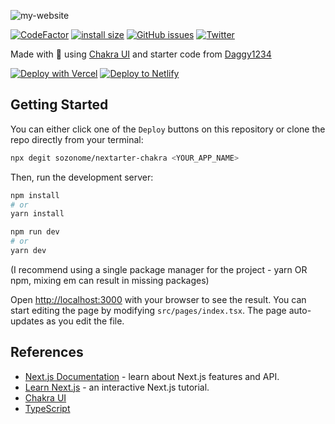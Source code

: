 ![my-website](https://socialify.git.ci/buddywhitman/my-website/image?description=1&descriptionEditable=get%20started%20with%20an%20insanely%20dope%20next.js%2Fchakra%20website%20&font=KoHo&language=1&name=1&owner=1&pattern=Floating%20Cogs&theme=Dark)

[![CodeFactor](https://www.codefactor.io/repository/github/buddywhitman/my-website/badge)](https://www.codefactor.io/repository/github/buddywhitman/my-website) [![install size](https://packagephobia.com/badge?p=react-icons@4.2.0)](https://packagephobia.com/result?p=react-icons@4.2.0) [![GitHub issues](https://img.shields.io/github/issues/buddywhitman/my-website)](https://github.com/buddywhitman/my-website/issues) [![Twitter](https://img.shields.io/twitter/url?style=social&url=https%3A%2F%2Fgithub.com%2Fbuddywhitman%2Fmy-website)](https://twitter.com/intent/tweet?text=Wow:&url=https%3A%2F%2Fgithub.com%2Fbuddywhitman%2Fmy-website)

Made with 🖤 using [Chakra UI](https://chakra-ui.com/)
and starter code from [Daggy1234](https://github.com/Daggy1234/)

[![Deploy with Vercel](https://vercel.com/button)](https://vercel.com/import/git?s=https://github.com/buddywhitman/my-website/)  [![Deploy to Netlify](https://www.netlify.com/img/deploy/button.svg)](https://app.netlify.com/start/deploy?repository=https://github.com/buddywhitman/my-website/)

## Getting Started

You can either click one of the `Deploy` buttons on this repository or clone the repo directly from your terminal:

```bash
npx degit sozonome/nextarter-chakra <YOUR_APP_NAME>
```

Then, run the development server:

```bash
npm install
# or
yarn install

npm run dev
# or
yarn dev
```
(I recommend using a single package manager for the project - yarn OR npm, mixing em can result in missing packages)

Open [http://localhost:3000](http://localhost:3000) with your browser to see the result.
You can start editing the page by modifying `src/pages/index.tsx`. The page auto-updates as you edit the file.

## References

- [Next.js Documentation](https://nextjs.org/docs) - learn about Next.js features and API.
- [Learn Next.js](https://nextjs.org/learn) - an interactive Next.js tutorial.
- [Chakra UI](https://chakra-ui.com)
- [TypeScript](https://www.typescriptlang.org)

